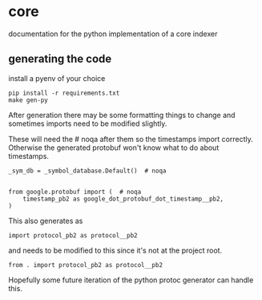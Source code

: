 # core

documentation for the python implementation of a core indexer

## generating the code
install a pyenv of your choice

```
pip install -r requirements.txt
make gen-py
```

After generation there may be some formatting things to change and sometimes imports need to be modified slightly.

These will need the # noqa after them so the timestamps import correctly. Otherwise the generated protobuf won't know what to do about timestamps.

```
_sym_db = _symbol_database.Default()  # noqa


from google.protobuf import (  # noqa
    timestamp_pb2 as google_dot_protobuf_dot_timestamp__pb2,
)
```

This also generates as
```
import protocol_pb2 as protocol__pb2
```

and needs to be modified to this since it's not at the project root.

```
from . import protocol_pb2 as protocol__pb2
```

Hopefully some future iteration of the python protoc generator can handle this.
